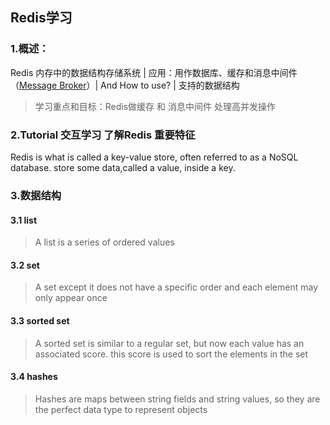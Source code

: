 
## Redis学习

### 1.概述：

Redis 内存中的数据结构存储系统 | 应用：用作数据库、缓存和消息中间件（[Message Broker](https://en.wikipedia.org/wiki/Message_broker)）| And How to use? | 支持的数据结构

> 学习重点和目标：Redis做缓存 和 消息中间件 处理高并发操作

### 2.Tutorial 交互学习 了解Redis 重要特征

Redis is what is called a key-value store, often referred to as a NoSQL database. store  some data,called a value, inside a key.

### 3.数据结构

#### 3.1 list

> A list is a series of ordered values

#### 3.2 set

> A set except it does not have a specific order and each element may only appear once

#### 3.3 sorted set 

> A sorted set is similar to a regular set, but now each value has an associated score. this score is used to sort the elements in the set

#### 3.4 hashes 

> Hashes are maps between string fields and string values, so they are the perfect data type to represent objects


